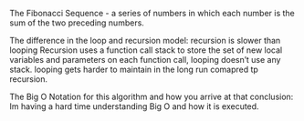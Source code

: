 The Fibonacci Sequence - a series of numbers in which each number is the sum of the two preceding numbers. 

The difference in the loop and recursion model:
recursion is slower than looping
Recursion uses a function call stack to store the set of new local variables and parameters on each function call, looping doesn’t use any stack.
looping gets harder to maintain in the long run comapred tp recursion.

The Big O Notation for this algorithm and how you arrive at that conclusion:
Im having a hard time understanding Big O and how it is executed.